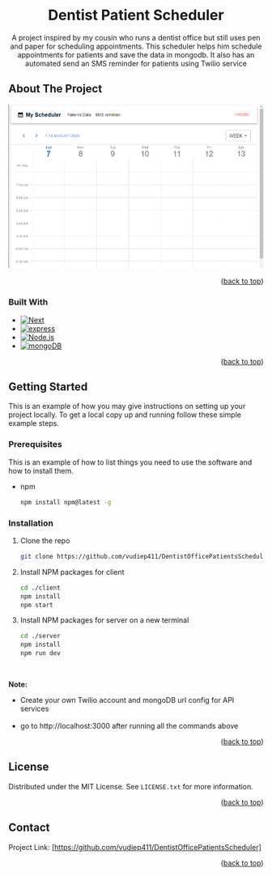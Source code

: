 <a name="readme-top"></a>

<!-- PROJECT LOGO -->
<br />
<div>
<h1 align="center">Dentist Patient Scheduler</h1>

<p align="center" height="600">
A project inspired by my cousin who runs a dentist office but still uses pen and paper for scheduling appointments. This scheduler helps him schedule appointments for patients and save the data in mongodb. It also has an automated send an SMS reminder for patients using Twilio service
<br />
 



<!-- ABOUT THE PROJECT -->
## About The Project

<img src="calendar.png" alt="img">

<br/>
<p align="right">(<a href="#readme-top">back to top</a>)</p>



### Built With

* [![Next][Next.js]][Next-url]
* [![express][express]][express-url]
* [![Node.js][Node.js]][Node.js-url]
* [![mongoDB][mongoDB]][mongodb-url]


<p align="right">(<a href="#readme-top">back to top</a>)</p>



<!-- GETTING STARTED -->
## Getting Started

This is an example of how you may give instructions on setting up your project locally.
To get a local copy up and running follow these simple example steps.

### Prerequisites

This is an example of how to list things you need to use the software and how to install them.
* npm
  ```sh
  npm install npm@latest -g
  ```

### Installation

1. Clone the repo
   ```sh
   git clone https://github.com/vudiep411/DentistOfficePatientsScheduler.git
   ```
2. Install NPM packages for client
   ```sh
   cd ./client
   npm install
   npm start
   ```
3. Install NPM packages for server on a new terminal
   ```sh
   cd ./server
   npm install
   npm run dev
   ```


 
  <br/>
<p><b>Note:</b></p>
<ul>
<li>Create your own Twilio account and mongoDB url config for API services</li> <br/>
<li>go to http://localhost:3000 after running all the commands above</li>
</ul>
<p align="right">(<a href="#readme-top">back to top</a>)</p>


<!-- LICENSE -->
## License

Distributed under the MIT License. See `LICENSE.txt` for more information.
<p align="right">(<a href="#readme-top">back to top</a>)</p>



<!-- CONTACT -->
## Contact


Project Link: [https://github.com/vudiep411/DentistOfficePatientsScheduler]

<p align="right">(<a href="#readme-top">back to top</a>)</p>





<!-- MARKDOWN LINKS & IMAGES -->
<!-- https://www.markdownguide.org/basic-syntax/#reference-style-links -->
[contributors-shield]: https://img.shields.io/github/contributors/github_username/repo_name.svg?style=for-the-badge
[contributors-url]: https://github.com/github_username/repo_name/graphs/contributors
[Sanity]: https://img.shields.io/badge/Sanity-red?style=for-the-badge&logo=stripe&logoColor=white
[Node.js]:  https://img.shields.io/badge/Node.js-20232A?style=for-the-badge&logo=nodedotjs&logoColor=success
[Express.js]: https://img.shields.io/badge/Express-20232A?style=for-the-badge&logo=nodedotjs&logoColor=success
[Sanity-url]: https://www.sanity.io/
[Node.js-url]: https://nodejs.org/en/
[issues-shield]: https://img.shields.io/github/issues/github_username/repo_name.svg?style=for-the-badge
[issues-url]: https://github.com/github_username/repo_name/issues
[license-shield]: https://img.shields.io/github/license/github_username/repo_name.svg?style=for-the-badge
[license-url]: https://github.com/github_username/repo_name/blob/master/LICENSE.txt
[linkedin-shield]: https://img.shields.io/badge/-LinkedIn-black.svg?style=for-the-badge&logo=linkedin&colorB=555
[linkedin-url]: https://linkedin.com/in/linkedin_username
[mongoDB]: https://img.shields.io/badge/MongoDB-black?style=for-the-badge&logo=mongodb&logoColor=success
[product-screenshot]: images/screenshot.png
[Next.js]: https://img.shields.io/badge/next.js-000000?style=for-the-badge&logo=nextdotjs&logoColor=white
[Next-url]: https://nextjs.org/
[React.js]: https://img.shields.io/badge/React-20232A?style=for-the-badge&logo=react&logoColor=61DAFB
[React-url]: https://reactjs.org/
[Vue.js]: https://img.shields.io/badge/Vue.js-35495E?style=for-the-badge&logo=vuedotjs&logoColor=4FC08D
[Vue-url]: https://vuejs.org/
[Angular.io]: https://img.shields.io/badge/Angular-DD0031?style=for-the-badge&logo=angular&logoColor=white
[Angular-url]: https://angular.io/
[Svelte.dev]: https://img.shields.io/badge/Svelte-4A4A55?style=for-the-badge&logo=svelte&logoColor=FF3E00
[Svelte-url]: https://svelte.dev/
[Laravel.com]: https://img.shields.io/badge/Laravel-FF2D20?style=for-the-badge&logo=laravel&logoColor=white
[Laravel-url]: https://laravel.com
[Bootstrap.com]: https://img.shields.io/badge/Bootstrap-563D7C?style=for-the-badge&logo=bootstrap&logoColor=white
[Bootstrap-url]: https://getbootstrap.com
[JQuery.com]: https://img.shields.io/badge/jQuery-0769AD?style=for-the-badge&logo=jquery&logoColor=white
[JQuery-url]: https://jquery.com 
[mongodb-url]: https://www.mongodb.com/atlas/database
[express]: https://img.shields.io/badge/Express-white?style=for-the-badge&logo=nodedotjs&logoColor=green
[express-url]: https://expressjs.com/
